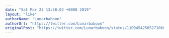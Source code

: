 ```yaml
---
date: "Sat Mar 23 13:58:02 +0000 2019"
layout: "like"
authorName: "Lunarbaboon"
authorUrl: "https://twitter.com/Lunarbaboon"
originalPost: "https://twitter.com/Lunarbaboon/status/1109454256527106048"
---
```

